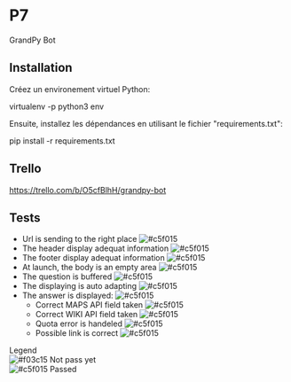 # P7
GrandPy Bot

## Installation

Créez un environement virtuel Python:

virtualenv -p python3 env

Ensuite, installez les dépendances en utilisant le fichier "requirements.txt":

pip install -r requirements.txt

## Trello
https://trello.com/b/O5cfBlhH/grandpy-bot

## Tests
  * Url is sending to the right place ![#c5f015](https://placehold.it/15/c5f015/000000?text=+)
  * The header display adequat information ![#c5f015](https://placehold.it/15/c5f015/000000?text=+)
  * The footer display adequat information ![#c5f015](https://placehold.it/15/c5f015/000000?text=+)
  * At launch, the body is an empty area ![#c5f015](https://placehold.it/15/c5f015/000000?text=+)
  * The question is buffered ![#c5f015](https://placehold.it/15/c5f015/000000?text=+)
  * The displaying is auto adapting ![#c5f015](https://placehold.it/15/c5f015/000000?text=+)
  * The answer is displayed: ![#c5f015](https://placehold.it/15/c5f015/000000?text=+)
    * Correct MAPS API field taken ![#c5f015](https://placehold.it/15/c5f015/000000?text=+)
    * Correct WIKI API field taken ![#c5f015](https://placehold.it/15/c5f015/000000?text=+)
    * Quota error is handeled ![#c5f015](https://placehold.it/15/c5f015/000000?text=+)
    * Possible link is correct ![#c5f015](https://placehold.it/15/c5f015/000000?text=+)
    
Legend  
![#f03c15](https://placehold.it/15/f03c15/000000?text=+) Not pass yet  
![#c5f015](https://placehold.it/15/c5f015/000000?text=+) Passed
